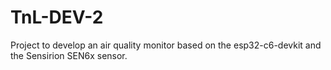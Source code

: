 # TnL-DEV-2
Project to develop an air quality monitor based on the esp32-c6-devkit and the Sensirion SEN6x sensor.
